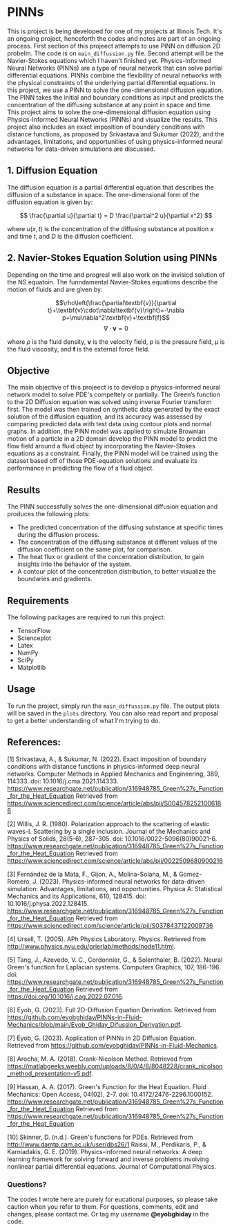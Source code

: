 # PINNs
This is project is being developed for one of my projects at Illinois Tech. It's an ongoing project, henceforth the codes and notes are part of an ongoing process. First section of this projeect attempts to use PINN on diffusion 2D probelm. The code is on `main_diffussion.py` file. Second attempt will be the Navier-Stokes equations which I haven't finished yet. 
Physics-Informed Neural Networks (PINNs) are a type of neural network that can solve partial differential equations. PINNs combine the flexibility of neural networks with the physical constraints of the underlying partial differential equations. In this project, we use a PINN to solve the one-dimensional diffusion equation. The PINN takes the initial and boundary conditions as input and predicts the concentration of the diffusing substance at any point in space and time. This project aims to solve the one-dimensional diffusion equation using Physics-Informed Neural Networks (PINNs) and visualize the results. This project also includes an exact imposition of boundary conditions with distance functions, as proposed by Srivastava and Sukumar (2022), and the advantages, limitations, and opportunities of using physics-informed neural networks for data-driven simulations are discussed. 

## 1. Diffusion Equation

The diffusion equation is a partial differential equation that describes the diffusion of a substance in space. The one-dimensional form of the diffusion equation is given by:

$$ \frac{\partial u}{\partial t} = D \frac{\partial^2 u}{\partial x^2} $$

where $u(x, t)$ is the concentration of the diffusing substance at position $x$ and time $t$, and $D$ is the diffusion coefficient.


## 2. Navier-Stokes Equation Solution using PINNs

Depending on the time and progresI will also work on the invisicd solution of the NS equatoin. The funndamental Navier-Stokes equations describe the motion of fluids and are given by:

$$\rho\left(\frac{\partial\textbf{v}}{\partial t}+\textbf{v}\cdot\nabla\textbf{v}\right)=-\nabla p+\mu\nabla^2\textbf{v}+\textbf{f}$$
$$\nabla\cdot\textbf{v}=0$$

where $\rho$ is the fluid density, $\textbf{v}$ is the velocity field, $p$ is the pressure field, $\mu$ is the fluid viscosity, and $\textbf{f}$ is the external force field.

## Objective

The main objective of this projeect is to develop a physics-informed neural network model to solve PDE's compeltely or partially. The Green’s function to the 2D Diffusion equation was solved using inverse Fourier transform first. The model was then trained on synthetic data generated by the exact solution of the diffusion equation, and its accuracy was assessed by comparing predicted data with test data using contour plots and normal graphs. In addition, the PINN model was applied to simulate Brownian motion of a particle in a 2D domain develop the PINN model to predict the flow field around a fluid object by incorporating the Navier-Stokes equations as a constraint. Finally, the PINN model will be trained using the dataset based off of those PDE-equation solutions and evaluate its performance in predicting the flow of a fluid object.

## Results

The PINN successfully solves the one-dimensional diffusion equation and produces the following plots:

- The predicted concentration of the diffusing substance at specific times during the diffusion process.
- The concentration of the diffusing substance at different values of the diffusion coefficient on the same plot, for comparison.
- The heat flux or gradient of the concentration distribution, to gain insights into the behavior of the system.
- A contour plot of the concentration distribution, to better visualize the boundaries and gradients.

## Requirements

The following packages are required to run this project:
- TensorFlow
- Scienceplot
- Latex
- NumPy
- SciPy
- Matplotlib

## Usage

To run the project, simply run the `main_diffussion.py` file. The output plots will be saved in the `plots` directory. You can also read report and proposal to get a better understanding of what I'm trying to do. 

## References:
[1] Srivastava, A., & Sukumar, N. (2022). Exact imposition of boundary conditions with distance functions in physics-informed deep neural networks. Computer Methods in Applied Mechanics and Engineering, 389, 114333. doi: 10.1016/j.cma.2021.114333. https://www.researchgate.net/publication/316948785_Green%27s_Function_for_the_Heat_Equation
Retrieved from https://www.sciencedirect.com/science/article/abs/pii/S0045782521006186

[2] Willis, J. R. (1980). Polarization approach to the scattering of elastic waves-I. Scattering by a single inclusion. Journal of the Mechanics and Physics of Solids, 28(5-6), 287-305. doi: 10.1016/0022-5096(80)90021-6. https://www.researchgate.net/publication/316948785_Green%27s_Function_for_the_Heat_Equation
Retrieved from https://www.sciencedirect.com/science/article/abs/pii/0022509680900216

[3] Fernández de la Mata, F., Gijon, A., Molina-Solana, M., & Gomez-Romero, J. (2023). Physics-informed neural networks for data-driven simulation: Advantages, limitations, and opportunities. Physica A: Statistical Mechanics and its Applications, 610, 128415. doi: 10.1016/j.physa.2022.128415. https://www.researchgate.net/publication/316948785_Green%27s_Function_for_the_Heat_Equation
Retrieved from https://www.sciencedirect.com/science/article/pii/S0378437122009736

[4] Ursell, T. (2005). APh Physics Laboratory. Physics. Retrieved from http://www.physics.nyu.edu/grierlab/methods/node11.html.

[5] Tang, J., Azevedo, V. C., Cordonnier, G., & Solenthaler, B. (2022). Neural Green's function for Laplacian systems. Computers Graphics, 107, 186-196. doi: https://www.researchgate.net/publication/316948785_Green%27s_Function_for_the_Heat_Equation
Retrieved from https://doi.org/10.1016/j.cag.2022.07.016.

[6] Eyob, G. (2023). Full 2D-Diffusion Equation Derivation. Retrieved from https://github.com/eyobghiday/PINNs-in-Fluid-Mechanics/blob/main/Eyob_Ghiday_Difussion_Derivation.pdf.

[7] Eyob, G. (2023). Application of PiNNs in 2D Diffusion Equation. Retrieved from https://github.com/eyobghiday/PINNs-in-Fluid-Mechanics.

[8] Arocha, M. A. (2018). Crank-Nicolson Method. Retrieved from https://matlabgeeks.weebly.com/uploads/8/0/4/8/8048228/crank_nicolson_method_presentation-v5.pdf.

[9] Hassan, A. A. (2017). Green's Function for the Heat Equation. Fluid Mechanics: Open Access, 04(02), 2-7. doi: 10.4172/2476-2296.1000152. https://www.researchgate.net/publication/316948785_Green%27s_Function_for_the_Heat_Equation
Retrieved from https://www.researchgate.net/publication/316948785_Green%27s_Function_for_the_Heat_Equation

[10] Skinner, D. (n.d.). Green's functions for PDEs. Retrieved from http://www.damtp.cam.ac.uk/user/dbs26/1
Raissi, M., Perdikaris, P., & Karniadakis, G. E. (2019). Physics-informed neural networks: A deep learning framework for solving forward and inverse problems involving nonlinear partial differential equations. Journal of Computational Physics.

### Questions?
The codes I wrote here are purely for eucational purposes, so please take caution when you refer to them. For questions, comments, edit and changes, please contact me. Or tag my username <b> @eyobghiday </b> in the code.
